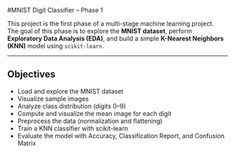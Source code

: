 #MNIST Digit Classifier – Phase 1

This project is the first phase of a multi-stage machine learning project.  
The goal of this phase is to explore the **MNIST dataset**, perform **Exploratory Data Analysis (EDA)**, and build a simple **K-Nearest Neighbors (KNN)** model using `scikit-learn`.

---

## Objectives
- Load and explore the MNIST dataset
- Visualize sample images
- Analyze class distribution (digits 0–9)
- Compute and visualize the mean image for each digit
- Preprocess the data (normalization and flattening)
- Train a KNN classifier with scikit-learn
- Evaluate the model with Accuracy, Classification Report, and Confusion Matrix

